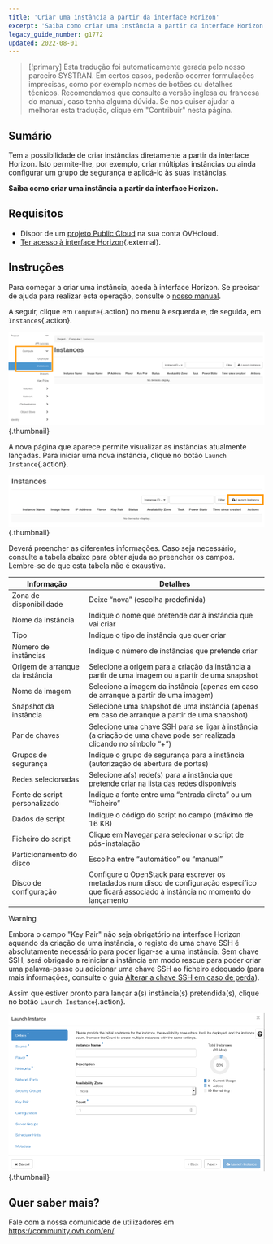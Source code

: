 ```yaml
---
title: 'Criar uma instância a partir da interface Horizon'
excerpt: 'Saiba como criar uma instância a partir da interface Horizon'
legacy_guide_number: g1772
updated: 2022-08-01
---
```


> [!primary]
> Esta tradução foi automaticamente gerada pelo nosso parceiro SYSTRAN. Em certos casos, poderão ocorrer formulações imprecisas, como por exemplo nomes de botões ou detalhes técnicos. Recomendamos que consulte a versão inglesa ou francesa do manual, caso tenha alguma dúvida. Se nos quiser ajudar a melhorar esta tradução, clique em "Contribuir" nesta página.
>

## Sumário

Tem a possibilidade de criar instâncias diretamente a partir da interface Horizon. Isto permite-lhe, por exemplo, criar múltiplas instâncias ou ainda configurar um grupo de segurança e aplicá-lo às suas instâncias.

**Saiba como criar uma instância a partir da interface Horizon.**

## Requisitos

- Dispor de um [projeto Public Cloud](https://www.ovhcloud.com/pt/public-cloud/) na sua conta OVHcloud.
- [Ter acesso à interface Horizon](/pages/public_cloud/compute/introducing_horizon){.external}. 

## Instruções

Para começar a criar uma instância, aceda à interface Horizon. Se precisar de ajuda para realizar esta operação, consulte o [nosso manual](/pages/public_cloud/compute/introducing_horizon).

A seguir, clique em `Compute`{.action} no menu à esquerda e, de seguida, em `Instances`{.action}.

![createinstance](images/create-instance-step1.png){.thumbnail}

A nova página que aparece permite visualizar as instâncias atualmente lançadas. Para iniciar uma nova instância, clique no botão `Launch Instance`{.action}.

![createinstance](images/create-instance-step2.png){.thumbnail}

Deverá preencher as diferentes informações. Caso seja necessário, consulte a tabela abaixo para obter ajuda ao preencher os campos. Lembre-se de que esta tabela não é exaustiva. 

|Informação|Detalhes|
|---|---|
|Zona de disponibilidade|Deixe “nova” (escolha predefinida)|
|Nome da instância|Indique o nome que pretende dar à instância que vai criar|
|Tipo|Indique o tipo de instância que quer criar|
|Número de instâncias|Indique o número de instâncias que pretende criar|
|Origem de arranque da instância|Selecione a origem para a criação da instância a partir de uma imagem ou a partir de uma snapshot|
|Nome da imagem|Selecione a imagem da instância (apenas em caso de arranque a partir de uma imagem)|
|Snapshot da instância|Selecione uma snapshot de uma instância (apenas em caso de arranque a partir de uma snapshot)|
|Par de chaves|Selecione uma chave SSH para se ligar à instância (a criação de uma chave pode ser realizada clicando no símbolo “+”)|
|Grupos de segurança|Indique o grupo de segurança para a instância (autorização de abertura de portas)|
|Redes selecionadas|Selecione a(s) rede(s) para a instância que pretende criar na lista das redes disponíveis|
|Fonte de script personalizado|Indique a fonte entre uma “entrada direta” ou um “ficheiro”|
|Dados de script|Indique o código do script no campo (máximo de 16 KB)|
|Ficheiro do script|Clique em Navegar para selecionar o script de pós-instalação|
|Particionamento do disco|Escolha entre “automático” ou “manual”|
|Disco de configuração|Configure o OpenStack para escrever os metadados num disco de configuração específico que ficará associado à instância no momento do lançamento|

> [!warning]
> 
> Embora o campo "Key Pair" não seja obrigatório na interface Horizon aquando da criação de uma instância, o registo de uma chave SSH é absolutamente necessário para poder ligar-se a uma instância. Sem chave SSH, será obrigado a reiniciar a instância em modo rescue para poder criar uma palavra-passe ou adicionar uma chave SSH ao ficheiro adequado (para mais informações, consulte o guia [Alterar a chave SSH em caso de perda](/pages/public_cloud/compute/replacing_lost_ssh_key#instrucoes)).
>

Assim que estiver pronto para lançar a(s) instância(s) pretendida(s), clique no botão `Launch Instance`{.action}.

![createinstance](images/create-instance-step3.png){.thumbnail}

## Quer saber mais?

Fale com a nossa comunidade de utilizadores em <https://community.ovh.com/en/>.